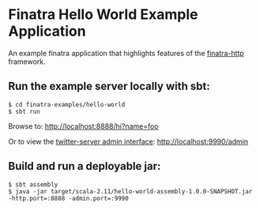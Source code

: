 # Finatra Hello World Example Application

An example finatra application that highlights features of the [finatra-http](https://github.com/twitter/finatra/tree/master/http) framework.

Run the example server locally with sbt:
-----------------------------------------------------------

```
$ cd finatra-examples/hello-world
$ sbt run
```

Browse to: [http://localhost:8888/hi?name=foo](http://localhost:8888/hi?name=foo)

Or to view the [twitter-server admin interface](https://twitter.github.io/twitter-server/Features.html#http-admin-interface): [http://localhost:9990/admin](http://localhost:9990/admin)

Build and run a deployable jar:
-----------------------------------------------------------

```
$ sbt assembly
$ java -jar target/scala-2.11/hello-world-assembly-1.0.0-SNAPSHOT.jar -http.port=:8888 -admin.port=:9990
```

